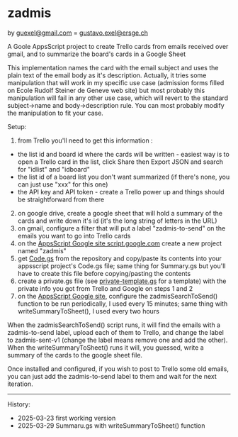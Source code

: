 # zadmis

by guexel@gmail.com = gustavo.exel@ersge.ch

A Goole AppsScript project to create Trello cards from emails received over gmail, and to summarize the board's cards in a Google Sheet

This implementation names the card with the email subject and uses the plain text of the email body as it's description. Actually, it tries some manipulation that will work in my specific use case (admission forms filled on Ecole Rudolf Steiner de Geneve web site) but most probably this manipulation will fail in any other use case, which will revert to the standard subject->name and body->description rule. You can most probably modify the manipulation to fit your case.

Setup:

1. from Trello you'll need to get this information :
  - the list id and board id where the cards will be written - easiest way is to open a Trello card in the list, click Share then Export JSON and search for "idlist" and "idboard"
  - the list id of a board list you don't want summarized (if there's none, you can just use "xxx" for this one)
  - the API key and API token - create a Trello power up and things should be straightforward from there
2. on google drive, create a google sheet that will hold a summary of the cards and write down it's id (it's the long string of letters in the URL)
3. on gmail, configure a filter that will put a label "zadmis-to-send" on the emails you want to go into Trello cards
4. on the [AppsScript Google site script.google.com](https://script.google.com) create a new project named "zadmis"
5. get [Code.gs](https://github.com/gustabmo/zadmis/blob/main/Code.gs) from the repository and copy/paste its contents into your appsscript project's Code.gs file; same thing for Summary.gs but you'll have to create this file before copying/pasting the contents
6. create a private.gs file (see [private-template.gs](https://github.com/gustabmo/zadmis/blob/main/private-template.gs) for a template) with the private info you got from Trello and Google on steps 1 and 2
7. on the [AppsScript Google site](https://script.google.com), configure the zadmisSearchToSend() function to be run periodically, I used every 15 minutes; same thing with writeSummaryToSheet(), I used every two hours

When the zadmisSearchToSend() script runs, it will find the emails with a zadmis-to-send label, upload each of them to Trello, and change the label to zadmis-sent-v1 (change the label means remove one and add the other). When the writeSummaryToSheet() runs it will, you guessed, write a summary of the cards to the google sheet file.

Once installed and configured, if you wish to post to Trello some old emails, you can just add the zadmis-to-send label to them and wait for the next iteration.

----
History:
- 2025-03-23 first working version
- 2025-03-29 Summaru.gs with writeSummaryToSheet() function

